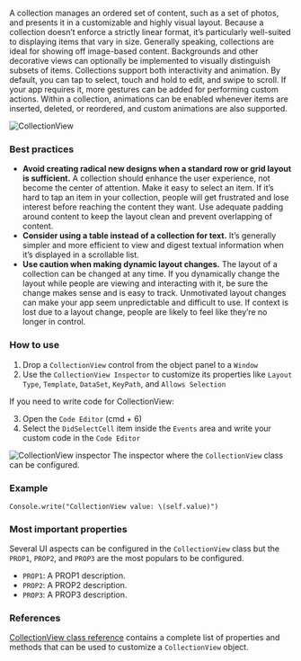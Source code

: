 A collection manages an ordered set of content, such as a set of photos, and presents it in a customizable and highly visual layout. Because a collection doesn’t enforce a strictly linear format, it’s particularly well-suited to displaying items that vary in size. Generally speaking, collections are ideal for showing off image-based content. Backgrounds and other decorative views can optionally be implemented to visually distinguish subsets of items.
Collections support both interactivity and animation. By default, you can tap to select, touch and hold to edit, and swipe to scroll. If your app requires it, more gestures can be added for performing custom actions. Within a collection, animations can be enabled whenever items are inserted, deleted, or reordered, and custom animations are also supported.

![CollectionView](images/collectionview1.png)

### Best practices
* **Avoid creating radical new designs when a standard row or grid layout is sufficient.** A collection should enhance the user experience, not become the center of attention. Make it easy to select an item. If it’s hard to tap an item in your collection, people will get frustrated and lose interest before reaching the content they want. Use adequate padding around content to keep the layout clean and prevent overlapping of content.
* **Consider using a table instead of a collection for text.** It’s generally simpler and more efficient to view and digest textual information when it’s displayed in a scrollable list.
* **Use caution when making dynamic layout changes.** The layout of a collection can be changed at any time. If you dynamically change the layout while people are viewing and interacting with it, be sure the change makes sense and is easy to track. Unmotivated layout changes can make your app seem unpredictable and difficult to use. If context is lost due to a layout change, people are likely to feel like they’re no longer in control.

### How to use
1. Drop a `CollectionView` control from the object panel to a `Window`
2. Use the `CollectionView Inspector` to customize its properties like `Layout Type`, `Template`, `DataSet`, `KeyPath`, and `Allows Selection`

If you need to write code for CollectionView:

3. Open the `Code Editor` (cmd + 6)
4. Select the `DidSelectCell` item inside the `Events` area and write your custom code in the `Code Editor`

![`CollectionView` inspector](images/collectionview2.png)
The inspector where the `CollectionView` class can be configured.

### Example
```
Console.write("CollectionView value: \(self.value)")
```

### Most important properties
Several UI aspects can be configured in the `CollectionView` class but the `PROP1`, `PROP2`, and `PROP3` are the most populars to be configured.
- `PROP1`: A PROP1 description.
- `PROP2`: A PROP2 description.
- `PROP3`: A PROP3 description.

### References
[CollectionView class reference](../classes/CollectionView.html) contains a complete list of properties and methods that can be used to customize a `CollectionView` object.
